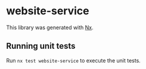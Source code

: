 # website-service

This library was generated with [Nx](https://nx.dev).

## Running unit tests

Run `nx test website-service` to execute the unit tests.

